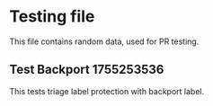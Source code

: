 # Testing file

This file contains random data, used for PR testing.


## Test Backport 1755253536

This tests triage label protection with backport label.
